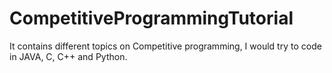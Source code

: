 # CompetitiveProgrammingTutorial
It contains different topics on Competitive programming, I would try to code in JAVA, C, C++ and Python.
